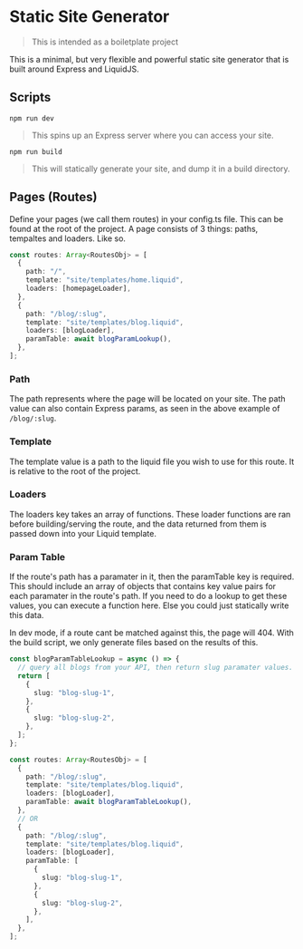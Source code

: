 # Static Site Generator

> This is intended as a boiletplate project

This is a minimal, but very flexible and powerful static site generator that is built around Express and LiquidJS.

## Scripts

```
npm run dev
```

> This spins up an Express server where you can access your site.

```
npm run build
```

> This will statically generate your site, and dump it in a build directory.

## Pages (Routes)

Define your pages (we call them routes) in your config.ts file. This can be found at the root of the project. A page consists of 3 things: paths, tempaltes and loaders. Like so.

```typescript
const routes: Array<RoutesObj> = [
  {
    path: "/",
    template: "site/templates/home.liquid",
    loaders: [homepageLoader],
  },
  {
    path: "/blog/:slug",
    template: "site/templates/blog.liquid",
    loaders: [blogLoader],
    paramTable: await blogParamLookup(),
  },
];
```

### Path

The path represents where the page will be located on your site. The path value can also contain Express params, as seen in the above example of `/blog/:slug`.

### Template

The template value is a path to the liquid file you wish to use for this route. It is relative to the root of the project.

### Loaders

The loaders key takes an array of functions. These loader functions are ran before building/serving the route, and the data returned from them is passed down into your Liquid template.

### Param Table

If the route's path has a paramater in it, then the paramTable key is required. This should include an array of objects that contains key value pairs for each paramater in the route's path. If you need to do a lookup to get these values, you can execute a function here. Else you could just statically write this data.

In dev mode, if a route cant be matched against this, the page will 404. With the build script, we only generate files based on the results of this.

```typescript
const blogParamTableLookup = async () => {
  // query all blogs from your API, then return slug paramater values.
  return [
    {
      slug: "blog-slug-1",
    },
    {
      slug: "blog-slug-2",
    },
  ];
};

const routes: Array<RoutesObj> = [
  {
    path: "/blog/:slug",
    template: "site/templates/blog.liquid",
    loaders: [blogLoader],
    paramTable: await blogParamTableLookup(),
  },
  // OR
  {
    path: "/blog/:slug",
    template: "site/templates/blog.liquid",
    loaders: [blogLoader],
    paramTable: [
      {
        slug: "blog-slug-1",
      },
      {
        slug: "blog-slug-2",
      },
    ],
  },
];
```
